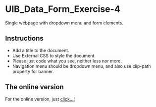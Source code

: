 # UIB_Data_Form_Exercise-4

Single webpage with dropdown menu and form elements.

## Instructions

- Add a title to the document.
- Use External CSS to style the document.
- Please just code what you see, neither less nor more.
- Navigation menu should be dropdown menu, and also use clip-path property for banner.

## The online version

For the online version, just [click...!](https://hsnakk.github.io/UIB_Data_Form_Exercise-4/)
